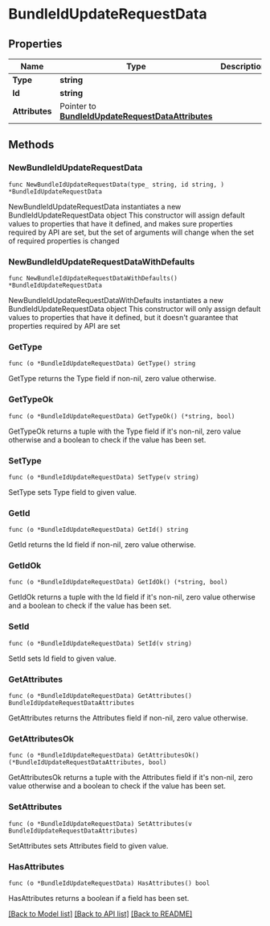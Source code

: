 # BundleIdUpdateRequestData

## Properties

Name | Type | Description | Notes
------------ | ------------- | ------------- | -------------
**Type** | **string** |  | 
**Id** | **string** |  | 
**Attributes** | Pointer to [**BundleIdUpdateRequestDataAttributes**](BundleIdUpdateRequest_data_attributes.md) |  | [optional] 

## Methods

### NewBundleIdUpdateRequestData

`func NewBundleIdUpdateRequestData(type_ string, id string, ) *BundleIdUpdateRequestData`

NewBundleIdUpdateRequestData instantiates a new BundleIdUpdateRequestData object
This constructor will assign default values to properties that have it defined,
and makes sure properties required by API are set, but the set of arguments
will change when the set of required properties is changed

### NewBundleIdUpdateRequestDataWithDefaults

`func NewBundleIdUpdateRequestDataWithDefaults() *BundleIdUpdateRequestData`

NewBundleIdUpdateRequestDataWithDefaults instantiates a new BundleIdUpdateRequestData object
This constructor will only assign default values to properties that have it defined,
but it doesn't guarantee that properties required by API are set

### GetType

`func (o *BundleIdUpdateRequestData) GetType() string`

GetType returns the Type field if non-nil, zero value otherwise.

### GetTypeOk

`func (o *BundleIdUpdateRequestData) GetTypeOk() (*string, bool)`

GetTypeOk returns a tuple with the Type field if it's non-nil, zero value otherwise
and a boolean to check if the value has been set.

### SetType

`func (o *BundleIdUpdateRequestData) SetType(v string)`

SetType sets Type field to given value.


### GetId

`func (o *BundleIdUpdateRequestData) GetId() string`

GetId returns the Id field if non-nil, zero value otherwise.

### GetIdOk

`func (o *BundleIdUpdateRequestData) GetIdOk() (*string, bool)`

GetIdOk returns a tuple with the Id field if it's non-nil, zero value otherwise
and a boolean to check if the value has been set.

### SetId

`func (o *BundleIdUpdateRequestData) SetId(v string)`

SetId sets Id field to given value.


### GetAttributes

`func (o *BundleIdUpdateRequestData) GetAttributes() BundleIdUpdateRequestDataAttributes`

GetAttributes returns the Attributes field if non-nil, zero value otherwise.

### GetAttributesOk

`func (o *BundleIdUpdateRequestData) GetAttributesOk() (*BundleIdUpdateRequestDataAttributes, bool)`

GetAttributesOk returns a tuple with the Attributes field if it's non-nil, zero value otherwise
and a boolean to check if the value has been set.

### SetAttributes

`func (o *BundleIdUpdateRequestData) SetAttributes(v BundleIdUpdateRequestDataAttributes)`

SetAttributes sets Attributes field to given value.

### HasAttributes

`func (o *BundleIdUpdateRequestData) HasAttributes() bool`

HasAttributes returns a boolean if a field has been set.


[[Back to Model list]](../README.md#documentation-for-models) [[Back to API list]](../README.md#documentation-for-api-endpoints) [[Back to README]](../README.md)


